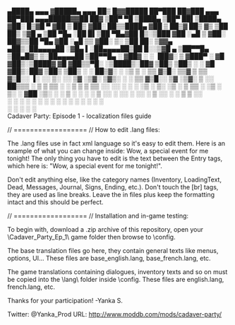  ▄████▄   ▄▄▄      ▓█████▄  ▄▄▄    ██▒   █▓▓█████  ██▀███      ██▓███   ▄▄▄       ██▀███  ▄▄▄█████▓▓██   ██▓
▒██▀ ▀█  ▒████▄    ▒██▀ ██▌▒████▄ ▓██░   █▒▓█   ▀ ▓██ ▒ ██▒   ▓██░  ██▒▒████▄    ▓██ ▒ ██▒▓  ██▒ ▓▒ ▒██  ██▒
▒▓█    ▄ ▒██  ▀█▄  ░██   █▌▒██  ▀█▄▓██  █▒░▒███   ▓██ ░▄█ ▒   ▓██░ ██▓▒▒██  ▀█▄  ▓██ ░▄█ ▒▒ ▓██░ ▒░  ▒██ ██░
▒▓▓▄ ▄██▒░██▄▄▄▄██ ░▓█▄   ▌░██▄▄▄▄██▒██ █░░▒▓█  ▄ ▒██▀▀█▄     ▒██▄█▓▒ ▒░██▄▄▄▄██ ▒██▀▀█▄  ░ ▓██▓ ░   ░ ▐██▓░
▒ ▓███▀ ░ ▓█   ▓██▒░▒████▓  ▓█   ▓██▒▒▀█░  ░▒████▒░██▓ ▒██▒   ▒██▒ ░  ░ ▓█   ▓██▒░██▓ ▒██▒  ▒██▒ ░   ░ ██▒▓░
░ ░▒ ▒  ░ ▒▒   ▓▒█░ ▒▒▓  ▒  ▒▒   ▓▒█░░ ▐░  ░░ ▒░ ░░ ▒▓ ░▒▓░   ▒▓▒░ ░  ░ ▒▒   ▓▒█░░ ▒▓ ░▒▓░  ▒ ░░      ██▒▒▒ 
  ░  ▒     ▒   ▒▒ ░ ░ ▒  ▒   ▒   ▒▒ ░░ ░░   ░ ░  ░  ░▒ ░ ▒░   ░▒ ░       ▒   ▒▒ ░  ░▒ ░ ▒░    ░     ▓██ ░▒░ 
░          ░   ▒    ░ ░  ░   ░   ▒     ░░     ░     ░░   ░    ░░         ░   ▒     ░░   ░   ░       ▒ ▒ ░░  
░ ░            ░  ░   ░          ░  ░   ░     ░  ░   ░                       ░  ░   ░               ░ ░     
░                   ░                  ░                                                            ░ ░     
Cadaver Party: Episode 1 - localization files guide

// ==================
// How to edit .lang files:

The .lang files use in fact xml language so it's easy to edit them. Here is an example of what you can change inside:
<Entry Name="SpecialEvent">Wow, a special event for me tonight!</Entry>
The only thing you have to edit is the text between the Entry tags, which here is: "Wow, a special event for me tonight!".

Don't edit anything else, like the category names (Inventory, LoadingText, Dead, Messages, Journal, Signs, Ending, etc.).
Don't touch the [br] tags, they are used as line breaks.
Leave the <!-- commentaries --> in files plus keep the formatting intact and this should be perfect.

// ==================
// Installation and in-game testing:

To begin with, download a .zip archive of this repository, open your \Cadaver_Party_Ep_1\ game folder then browse to \config\.

The base translation files go here, they contain general texts like menus, options, UI...
These files are base_english.lang, base_french.lang, etc.

The game translations containing dialogues, inventory texts and so on must be copied into the \lang\ folder inside \config\.
These files are english.lang, french.lang, etc.

Thanks for your participation!
-Yanka S.

Twitter: @Yanka_Prod
URL: http://www.moddb.com/mods/cadaver-party/
